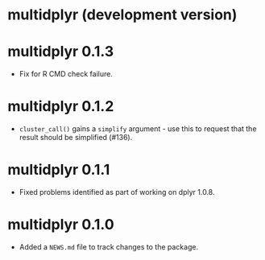 # multidplyr (development version)

# multidplyr 0.1.3

* Fix for R CMD check failure.

# multidplyr 0.1.2

* `cluster_call()` gains a `simplify` argument - use this to request that
  the result should be simplified (#136).

# multidplyr 0.1.1

* Fixed problems identified as part of working on dplyr 1.0.8.

# multidplyr 0.1.0

* Added a `NEWS.md` file to track changes to the package.
